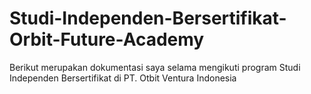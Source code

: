 # Studi-Independen-Bersertifikat-Orbit-Future-Academy
Berikut merupakan dokumentasi saya selama mengikuti program Studi Independen Bersertifikat di PT. Otbit Ventura Indonesia
